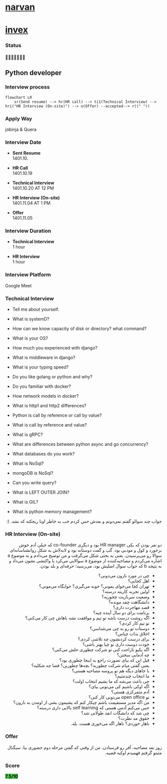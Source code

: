 # [narvan](https://narvanventures.com/)
#  [invex](https://invex.ir)

### Status
#### 📜📞🔧👱🏻‍♀️✅

## Python developer
### Interview process
```mermaid
flowchart LR
    sr(Send resume) --> hr(HR call) --> ti1(Technical Interview) --> hri("HR Interview (On-site)") --> o(Offer) --accepted--> r((" "))
```

### Apply Way

jobinja & Quera

### Interview Date

- **Sent Resume** <br /> 1401.10.

- **HR Call**<br /> 1401.10.19

- **Technical Interview** <br> 1401.10.20 AT 12 PM

- **HR Interview (On-site)** <br> 1401.11.04 AT 1 PM

- **Offer** <br> 1401.11.05

### Interview Duration

- **Technical Interview** <br>1 hour

- **HR Interview** <br>1 hour

### Interview Platform
Google Meet

### Technical Interview

- Tell me about yourself.

- What is systemD?

- How can we know capacity of disk or directory? what command?

- What is your OS?

- How much you experienced with django?

- What is middleware in django?

- What is your typing speed?

- Do you like golang or python and why?

- Do you familiar with docker?

- How network models in docker?

- What is http1 and http2 differences?

- Python is call by reference or call by value?

- What is call by reference and value?

- What is gRPC?

- What are differences between python async and go concurrency?

- What databases do you work?

- What is NoSql?

- mongoDB is NoSql?

- Can you write query?

- What is LEFT OUTER JOIN?

- What is GIL?

- What is python memory management?

<p dir="rtl">
جواب چند سوالو گفتم نمی‌دونم و بعدش حس کردم خب به خاطر اونا ریجکته که نشد. (:
</p>

### HR Interview (On-site)

<p dir="rtl">
دو نفر بودن که یکی HR manager بود و دیگری co-founder که خیلی آدم خوش برخورد و کول و مودبی بود.
گپ و گفت دوستانه بود و لابه‌لاش به شکل روانشناسانه‌ای سوالا رو می‌پرسیدن. یعنی یه بحثی شکل می‌گرفت و من توضیح می‌دادم و به موضوع a اشاره می‌کردم و مصاحبه‌کننده از موضوع a سوالایی می‌کرد یا واکنشی نشون می‌داد و به نتیجه b که جواب سوال اصلیش بود، می‌رسید؛ حرفه‌ای و بلد بودن.
</p>

<ul dir="rtl">
    <li>چی در مورد نارون می‌دونی؟</li>
    <li>اهل کجایی؟</li>
    <li>تهران کجا می‌خوای بمونی؟ خونه می‌گیری؟ خوابگاه می‌مونی؟</li>
    <li>اولین تجربه کاریته درسته؟</li>
    <li>وضعیت سربازیت چجوریه؟</li>
    <li>دانشگاهت چقد مونده؟</li>
    <li>قصد مهاجرت داری؟</li>
    <li>برنامت برای دو سال آینده چیه؟</li>
    <li>اگه روشت درست باشه تو تیم و موافقت نشه باهاش چی کار می‌کنی؟</li>
    <li>تو تیم کار کردی؟</li>
    <li>دوستات تو رو به چی می‌شناسن؟</li>
    <li>اخلاق بدات چیاس؟</li>
    <li>برای درست کردنشون چه تلاشی کردی؟</li>
    <li>خودت دوست داری تو چیا بهتر باشی؟</li>
    <li>اگه یکیو ناراحت کنی تو شرکت چطوری حلش می‌کنی؟</li>
    <li>چه آدمایی سختن؟</li>
    <li>قبل این که بیای تصورت راجع به اینجا چطوری بود؟ <br/>یعنی گفتی میام شرکت چطوریه؟ بچه‌ها چطورین؟ فضا چه شکلیه؟</li>
    <li>با جاهای دیگه هم تو پروسه مصاحبه هستی؟</li>
    <li>ما انتخاب چندمتیم؟</li>
    <li>چی باعث می‌شه که ما بشیم انتخاب اولت؟</li>
    <li>اگه اوکی باشیم کی می‌تونی بیای؟</li>
    <li>آدم متمرکزی هستی؟</li>
    <li>تو open office می‌تونی کار کنی؟</li>
    <li>من اگه مدیر مستقیمت باشم چیکار کنم که پشیمون بشی از اومدن به نارون؟</li>
    <li>حس می‌کنم آدمی هستی که self learning بالایی داری درسته؟</li>
    <li>چی شد که دانشگات انقد طولانی شد؟</li>
    <li>حقوق مد نظرت؟</li>
    <li>ناهار خوردی؟ ناهار اگه می‌خوری هست. بله.</li>
</ul>

### Offer
<p dir="rtl">
روز بعد مصاحبه، آفر رو فرستادن. من از وقتی که گفتن مرحله دوم حضوری بیا، سیگنال مثبتو گرفتم فهمیدم اوکیه قضیه.
</p>

### Score
<p><mark style="background-color:#54ca56; font-size:16 px;"><b>7.5/10</b></mark></p>
